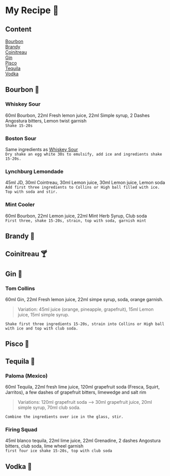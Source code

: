 # My Recipe :clinking_glasses:
## Content
[Bourbon](#bourbon-tumbler_glass)\
[Brandy](#brandy-champagne)\
[Coinitreau](#coinitreau-cocktail)\
[Gin](#gin-ice_cube)\
[Pisco](#pisco-wine_glass)\
[Tequila](#tequila-milk_glass)\
[Vodka](#vodka-corn)



## Bourbon :tumbler_glass:
### Whiskey Sour
60ml Bourbon, 22ml Fresh lemon juice, 22ml Simple syrup, 2 Dashes Angostura bitters, Lemon twist garnish\
`Shake 15-20s`

### Boston Sour
Same ingredients as [Whiskey Sour](#whiskey-sour)\
`Dry shake an egg white 30s to emulsify, add ice and ingredients shake 15-20s.`

### Lynchburg Lemondade
45ml JD, 30ml Cointreau, 30ml Lemon juice, 30ml Lemon juice, Lemon soda\
`Add first three ingredients to Collins or High ball filled with ice. Top with soda and stir.`

### Mint Cooler
60ml Bourbon, 22ml Lemon juice, 22ml Mint Herb Syrup, Club soda\
`First three, shake 15-20s, strain, top with soda, garnish mint`
    


## Brandy :champagne:


## Coinitreau :cocktail:


## Gin :ice_cube: 
### Tom Collins
60ml Gin, 22ml Fresh lemon juice, 22ml simpe syrup, soda, orange garnish. 
>Variation: 45ml juice (orange, pineapple, grapefruit), 15ml Lemon juice, 15ml simple syrup.

`Shake first three ingredients 15-20s, strain into Collins or High ball with ice and top with club soda. `

## Pisco :wine_glass:


## Tequila :milk_glass:
### Paloma (Mexico)
60ml Tequila, 22ml fresh lime juice, 120ml grapefruit soda (Fresca, Squirt, Jarritos), a few dashes of grapefruit bitters, limewedge and salt rim
>Variations: 120ml grapefruit soda --> 30ml grapefruit juice, 20ml simple syrup, 70ml club soda.

`Combine the ingredients over ice in the glass, stir. `

### Firing Squad
45ml blanco tequila, 22ml lime juice, 22ml Grenadine, 2 dashes Angostura bitters, club soda, lime wheel garnish\
`first four ice shake 15-20s, top with club soda`

## Vodka :corn:

